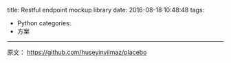 title: Restful endpoint mockup library
date: 2016-08-18 10:48:48
tags:
- Python
categories:
- 方案
---

原文： <https://github.com/huseyinyilmaz/placebo>
